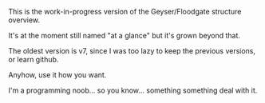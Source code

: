 This is the work-in-progress version of the Geyser/Floodgate structure overview.

It's at the moment still named "at a glance" but it's grown beyond that.

The oldest version is v7, since I was too lazy to keep the previous versions, or learn github.

Anyhow, use it how you want.



I'm a programming noob... so you know... something something deal with it.
